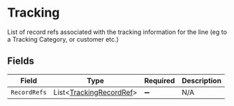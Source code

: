 # Tracking

List of record refs associated with the tracking information for the line (eg to a Tracking Category, or customer etc.)


## Fields

| Field                                                               | Type                                                                | Required                                                            | Description                                                         |
| ------------------------------------------------------------------- | ------------------------------------------------------------------- | ------------------------------------------------------------------- | ------------------------------------------------------------------- |
| `RecordRefs`                                                        | List<[TrackingRecordRef](../../Models/Shared/TrackingRecordRef.md)> | :heavy_minus_sign:                                                  | N/A                                                                 |